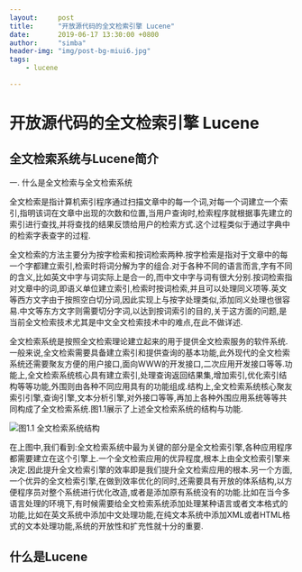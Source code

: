 ```yaml
---
layout:     post
title:      "开放源代码的全文检索引擎 Lucene"
date:       2019-06-17 13:30:00 +0800
author:     "simba"
header-img: "img/post-bg-miui6.jpg"
tags:
    - lucene

---
```


#	开放源代码的全文检索引擎 Lucene

##	全文检索系统与Lucene简介
一.	什么是全文检索与全文检索系统<br>

全文检索是指计算机索引程序通过扫描文章中的每一个词,对每一个词建立一个索引,指明该词在文章中出现的次数和位置,当用户查询时,检索程序就根据事先建立的索引进行查找,并将查找的结果反馈给用户的检索方式.这个过程类似于通过字典中的检索字表查字的过程.<br>

全文检索的方法主要分为按字检索和按词检索两种.按字检索是指对于文章中的每一个字都建立索引,检索时将词分解为字的组合.对于各种不同的语言而言,字有不同的含义,比如英文中字与词实际上是合一的,而中文中字与词有很大分别.按词检索指对文章中的词,即语义单位建立索引,检索时按词检索,并且可以处理同义项等.英文等西方文字由于按照空白切分词,因此实现上与按字处理类似,添加同义处理也很容易.中文等东方文字则需要切分字词,以达到按词索引的目的,关于这方面的问题,是当前全文检索技术尤其是中文全文检索技术中的难点,在此不做详述.<br>

全文检索系统是按照全文检索理论建立起来的用于提供全文检索服务的软件系统.一般来说,全文检索需要具备建立索引和提供查询的基本功能,此外现代的全文检索系统还需要聚友方便的用户接口,面向WWW的开发接口,二次应用开发接口等等.功能上,全文检索系统核心具有建立索引,处理查询返回结果集,增加索引,优化索引结构等等功能,外围则由各种不同应用具有的功能组成.结构上,全文检索系统核心聚友索引引擎,查询引擎,文本分析引擎,对外接口等等,再加上各种外围应用系统等等共同构成了全文检索系统.图1.1展示了上述全文检索系统的结构与功能.<br>

![图1.1 全文检索系统结构](https://s2.ax1x.com/2019/06/27/Zn0TG8.png)

在上图中,我们看到:全文检索系统中最为关键的部分是全文检索引擎,各种应用程序都需要建立在这个引擎上.一个全文检索应用的优异程度,根本上由全文检索引擎来决定.因此提升全文检索引擎的效率即是我们提升全文检索应用的根本.另一个方面,一个优异的全文检索引擎,在做到效率优化的同时,还需要具有开放的体系结构,以方便程序员对整个系统进行优化改造,或者是添加原有系统没有的功能.比如在当今多语言处理的环境下,有时候需要给全文检索系统添加处理某种语言或者文本格式的功能,比如在英文系统中添加中文处理功能,在纯文本系统中添加XML或者HTML格式的文本处理功能,系统的开放性和扩充性就十分的重要.<br>


##	什么是Lucene